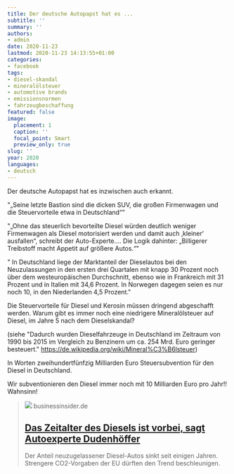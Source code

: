 ```yaml
---
title: Der deutsche Autopapst hat es ...
subtitle: ''
summary: ''
authors:
- admin
date: 2020-11-23
lastmod: 2020-11-23 14:13:55+01:00
categories:
- facebook
tags:
- diesel-skandal
- mineralölsteuer
- automotive brands
- emissionsnormen
- fahrzeugbeschaffung
featured: false
image:
  placement: 1
  caption: ''
  focal_point: Smart
  preview_only: true
slug: ''
year: 2020
languages:
- deutsch
---
```


Der deutsche Autopapst hat es inzwischen auch erkannt. 

"„Seine letzte Bastion sind die dicken SUV, die großen Firmenwagen und die Steuervorteile etwa in Deutschland“"

"„Ohne das steuerlich bevorteilte Diesel würden deutlich weniger Firmenwagen als Diesel motorisiert werden und damit auch ‚kleiner‘ ausfallen“, schreibt der Auto-Experte.... Die Logik dahinter: „Billigerer Treibstoff macht Appetit auf größere Autos.“"

" In Deutschland liege der Marktanteil der Dieselautos bei den Neuzulassungen in den ersten drei Quartalen mit knapp 30 Prozent noch über dem westeuropäischen Durchschnitt, ebenso wie in Frankreich mit 31 Prozent und in Italien mit 34,6 Prozent. In Norwegen dagegen seien es nur noch 10, in den Niederlanden 4,5 Prozent."

Die Steuervorteile für Diesel und Kerosin müssen dringend abgeschafft werden. Warum gibt es immer noch eine niedrigere Mineralölsteuer auf Diesel, im Jahre 5 nach dem Dieselskandal?

(siehe 
"Dadurch wurden Dieselfahrzeuge in Deutschland im Zeitraum von 1990 bis 2015 im Vergleich zu Benzinern um ca. 254 Mrd. Euro geringer besteuert." https://de.wikipedia.org/wiki/Mineral%C3%B6lsteuer)

In Worten zweihundertfünfzig Milliarden Euro Steuersubvention für den Diesel in Deutschland.

Wir subventionieren den Diesel immer noch mit 10 Milliarden Euro pro Jahr!! Wahnsinn!
> [![](https://cdn.businessinsider.de/wp-content/uploads/2020/11/shutterstock_740777815.jpg)](https://www.businessinsider.de/wirtschaft/mobility/das-zeitalter-des-diesels-ist-vorbei-sagt-autoexperte-dudenhoeffer-a/)
> businessinsider.de
> ## [Das Zeitalter des Diesels ist vorbei, sagt Autoexperte Dudenhöffer](https://www.businessinsider.de/wirtschaft/mobility/das-zeitalter-des-diesels-ist-vorbei-sagt-autoexperte-dudenhoeffer-a/)
>
>Der Anteil neuzugelassener Diesel-Autos sinkt seit einigen Jahren. Strengere CO2-Vorgaben der EU dürften den Trend beschleunigen.
